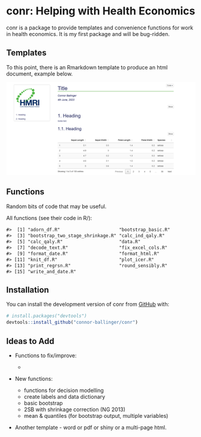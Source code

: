 
<!-- README.md is generated from README.Rmd. Please edit that file -->

# conr: Helping with Health Economics

<!-- badges: start -->
<!-- badges: end -->

conr is a package to provide templates and convenience functions for
work in health economics. It is my first package and will be bug-ridden.

## Templates

To this point, there is an Rmarkdown template to produce an html
document, example below.

![](./drafts/template_example_pic.PNG)

## Functions

Random bits of code that may be useful.

All functions (see their code in R/):

    #>  [1] "adorn_df.R"                      "bootstrap_basic.R"              
    #>  [3] "bootstrap_two_stage_shrinkage.R" "calc_ind_qaly.R"                
    #>  [5] "calc_qaly.R"                     "data.R"                         
    #>  [7] "decode_text.R"                   "fix_excel_cols.R"               
    #>  [9] "format_date.R"                   "format_html.R"                  
    #> [11] "knit_df.R"                       "plot_icer.R"                    
    #> [13] "print_regrsn.R"                  "round_sensibly.R"               
    #> [15] "write_and_date.R"

## Installation

You can install the development version of conr from
[GitHub](https://github.com/) with:

``` r
# install.packages("devtools")
devtools::install_github("connor-ballinger/conr")
```

## Ideas to Add

- Functions to fix/improve:

  - 

- New functions:

  - functions for decision modelling
  - create labels and data dictionary
  - basic bootstrap
  - 2SB with shrinkage correction (NG 2013)
  - mean & quantiles (for bootstrap output, multiple variables)

- Another template - word or pdf or shiny or a multi-page html.
